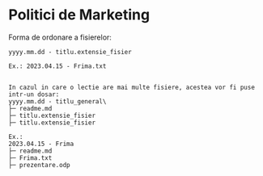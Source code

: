 # Politici de Marketing

Forma de ordonare a fisierelor:
```
yyyy.mm.dd - titlu.extensie_fisier

Ex.: 2023.04.15 - Frima.txt


In cazul in care o lectie are mai multe fisiere, acestea vor fi puse intr-un dosar:
yyyy.mm.dd - titlu_general\
├─ readme.md
├─ titlu.extensie_fisier
├─ titlu.extensie_fisier

Ex.:
2023.04.15 - Frima
├─ readme.md
├─ Frima.txt
├─ prezentare.odp
```

